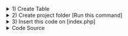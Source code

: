<details>
   <summary>1) Create Table</summary>
   
      CREATE TABLE `userTable` (
        `id` int(10) NOT NULL,
        `name` varchar(100) NOT NULL,
        `gender` varchar(100) NOT NULL,
        `phone` varchar(100) NOT NULL
      )
      
      ENGINE=InnoDB DEFAULT CHARSET=latin1;

      ALTER TABLE `userTable`
      ADD PRIMARY KEY (`id`);

      ALTER TABLE `userTable`
      MODIFY `id` int(10) NOT NULL AUTO_INCREMENT;   
</details>

<details>
	<summary>2) Create project folder [Run this command]</summary>

	composer require fzaninotto/faker
</details>

<details>
	<summary>3) Insert this code on [index.php]</summary>

	<?php
		require_once 'vendor/autoload.php';
		$faker = Faker\Factory::create();
		$conn =mysqli_connect('localhost','root','','hrm');

		foreach (range(1, 10) as $value){
			$gender = $faker->randomElement(['Male', 'Female', 'Other']);
			$sql ="insert into userTable values (null,'$faker->name','$gender','$faker->phoneNumber')";
			$result = mysqli_query($conn, $sql);
		}
</details>

<details>
	<summary>Code Source</summary>
		<a href="https://github.com/fzaninotto/Faker">Github link</a>
		<br>
		<a href="https://www.youtube.com/watch?v=sSDh1zfz-5s&ab_channel=1BestCsharpblog">Youtube link</a>
</details>
